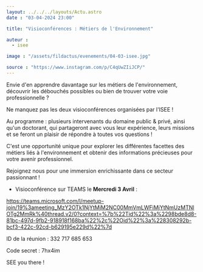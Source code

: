 ```yaml
---
layout: ../../../layouts/Actu.astro
date : "03-04-2024 23:00"

title: "Visioconférences : Métiers de l'Environnement"

auteur :
  - isee

image : "/assets/fildactus/evenements/04-03-isee.jpg"

source : "https://www.instagram.com/p/C4qUwZIiJCP/"
---
```


Envie d'en apprendre davantage sur les métiers de l'environnement, découvrir les débouchés possibles ou bien de trouver votre voie professionnelle ?

Ne manquez pas les deux visioconférences organisées par l'ISEE !

Au programme : plusieurs intervenants du domaine public & privé, ainsi qu'un doctorant, qui partageront avec vous leur expérience, leurs missions et se feront un plaisir de répondre à toutes vos questions !

C'est une opportunité unique pour explorer les différentes facettes des métiers liés à l'environnement et obtenir des informations précieuses pour votre avenir professionnel.

Rejoignez nous pour une immersion enrichissante dans ce secteur passionnant !

- Visioconférence sur TEAMS le __Mercredi 3 Avril__ :

https://teams.microsoft.com/l/meetup-join/19%3ameeting_MzY2OTk1NjYtMjM2NC00MmVmLWFiMjYtNmUzMTNlOTg2MmRk%40thread.v2/0?context=%7b%22Tid%22%3a%2298bde8d8-81bc-497d-9fb2-918918f168ba%22%2c%22Oid%22%3a%228308292b-bcf3-422c-92cd-b629195e229d%22%7d

ID de la réunion : 332 717 685 653

Code secret : 7hx4im

SEE you there !